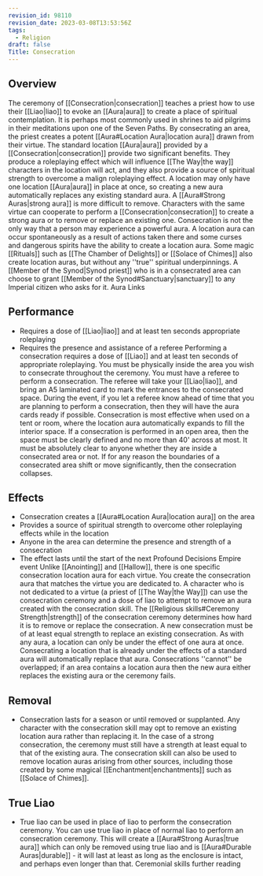 ```yaml
---
revision_id: 98110
revision_date: 2023-03-08T13:53:56Z
tags:
  - Religion
draft: false
Title: Consecration
---
```

## Overview
The ceremony of [[Consecration|consecration]] teaches a priest how to use their [[Liao|liao]] to evoke an [[Aura|aura]] to create a place of spiritual contemplation. It is perhaps most commonly used in shrines to aid pilgrims in their meditations upon one of the Seven Paths. By consecrating an area, the priest creates a potent [[Aura#Location Aura|location aura]] drawn from their virtue. The standard location [[Aura|aura]] provided by a [[Consecration|consecration]] provide two significant benefits. They produce a roleplaying effect which will influence [[The Way|the way]] characters in the location will act, and they also provide a source of spiritual strength to overcome a malign roleplaying effect.
A location may only have one location [[Aura|aura]] in place at once, so creating a new aura automatically replaces any existing standard aura. A [[Aura#Strong Auras|strong aura]] is more difficult to remove. Characters with the same virtue can cooperate to perform a [[Consecration|consecration]] to create a strong aura or to remove or replace an existing one.
Consecration is not the only way that a person may experience a powerful aura. A location aura can occur spontaneously as a result of actions taken there and some curses and dangerous spirits have the ability to create a location aura. Some magic [[Rituals]] such as [[The Chamber of Delights]] or [[Solace of Chimes]] also create location auras, but without any ''true'' spiritual underpinnings.
A [[Member of the Synod|Synod priest]] who is in a consecrated area can choose to grant [[Member of the Synod#Sanctuary|sanctuary]] to any Imperial citizen who asks for it.
Aura Links
## Performance
* Requires a dose of [[Liao|liao]] and at least ten seconds appropriate roleplaying
* Requires the presence and assistance of a referee
Performing a consecration requires a dose of [[Liao]] and at least ten seconds of appropriate roleplaying. You must be physically inside the area you wish to consecrate throughout the ceremony.
You must have a referee to perform a consecration. The referee will take your [[Liao|liao]], and bring an A5 laminated card to mark the entrances to the consecrated space. During the event, if you let a referee know ahead of time that you are planning to perform a consecration, then they will have the aura cards ready if possible.
Consecration is most effective when used on a tent or room, where the location aura automatically expands to fill the interior space. If a consecration is performed in an open area, then the space must be clearly defined and no more than 40' across at most. It must be absolutely clear to anyone whether they are inside a consecrated area or not. If for any reason the boundaries of a consecrated area shift or move significantly, then the consecration collapses.
## Effects
* Consecration creates a [[Aura#Location Aura|location aura]] on the area
* Provides a source of spiritual strength to overcome other roleplaying effects while in the location
* Anyone in the area can determine the presence and strength of a consecration
* The effect lasts until the start of the next Profound Decisions Empire event
Unlike [[Anointing]] and [[Hallow]], there is one specific consecration location aura for each virtue. You create the consecration aura that matches the virtue you are dedicated to. A character who is not dedicated to a virtue (a priest of [[The Way|the Way]]) can use the consecration ceremony and a dose of liao to attempt to remove an aura created with the consecration skill.
The [[Religious skills#Ceremony Strength|strength]] of the consecration ceremony determines how hard it is to remove or replace the consecration. A new consecration must be of at least equal strength to replace an existing consecration.
As with any aura, a location can only be under the effect of one aura at once. Consecrating a location that is already under the effects of a standard aura will automatically replace that aura. Consecrations ''cannot'' be overlapped; if an area contains a location aura then the new aura either replaces the existing aura or the ceremony fails.
## Removal
* Consecration lasts for a season or until removed or supplanted.
Any character with the consecration skill may opt to remove an existing location aura rather than replacing it. In the case of a strong consecration, the ceremony must still have a strength at least equal to that of the existing aura.
The consecration skill can also be used to remove location auras arising from other sources, including those created by some magical [[Enchantment|enchantments]] such as [[Solace of Chimes]].
## True Liao
* True liao can be used in place of liao to perform the consecration ceremony.
You can use true liao in place of normal liao to perform an consecration ceremony. This will create a [[Aura#Strong Auras|true aura]] which can only be removed using true liao and is [[Aura#Durable Auras|durable]] - it will last at least as long as the enclosure is intact, and perhaps even longer than that.
Ceremonial skills further reading
